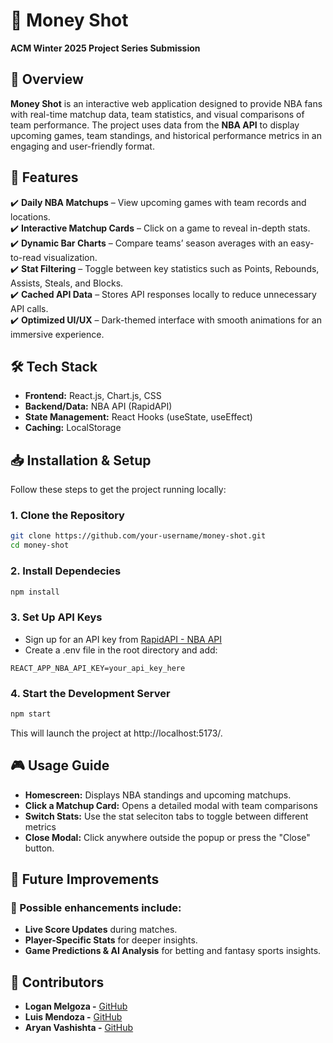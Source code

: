 # 🏀 Money Shot  
**ACM Winter 2025 Project Series Submission**  

## 📌 Overview  
**Money Shot** is an interactive web application designed to provide NBA fans with real-time matchup data, team statistics, and visual comparisons of team performance. The project uses data from the **NBA API** to display upcoming games, team standings, and historical performance metrics in an engaging and user-friendly format.  

## 🚀 Features  
✔️ **Daily NBA Matchups** – View upcoming games with team records and locations.  
✔️ **Interactive Matchup Cards** – Click on a game to reveal in-depth stats.  
✔️ **Dynamic Bar Charts** – Compare teams’ season averages with an easy-to-read visualization.  
✔️ **Stat Filtering** – Toggle between key statistics such as Points, Rebounds, Assists, Steals, and Blocks.  
✔️ **Cached API Data** – Stores API responses locally to reduce unnecessary API calls.  
✔️ **Optimized UI/UX** – Dark-themed interface with smooth animations for an immersive experience.  

## 🛠 Tech Stack  
- **Frontend:** React.js, Chart.js, CSS  
- **Backend/Data:** NBA API (RapidAPI)  
- **State Management:** React Hooks (useState, useEffect)  
- **Caching:** LocalStorage  

## 📥 Installation & Setup  
Follow these steps to get the project running locally:

### **1. Clone the Repository**  
```bash
git clone https://github.com/your-username/money-shot.git
cd money-shot
```
### **2. Install Dependecies**

```bash
npm install
```

### **3. Set Up API Keys**
- Sign up for an API key from [RapidAPI - NBA API](https://rapidapi.com/)
- Create a .env file in the root directory and add:
```env
REACT_APP_NBA_API_KEY=your_api_key_here
```

### **4. Start the Development Server**
```bash
npm start
```
This will launch the project at http://localhost:5173/.

## 🎮 Usage Guide
- **Homescreen:** Displays NBA standings and upcoming matchups.  
- **Click a Matchup Card:** Opens a detailed modal with team comparisons  
- **Switch Stats:** Use the stat seleciton tabs to toggle between different metrics  
- **Close Modal:** Click anywhere outside the popup or press the "Close" button.

## 🔮 Future Improvements
### 🚀 Possible enhancements include:
- **Live Score Updates** during matches.  
- **Player-Specific Stats** for deeper insights.  
- **Game Predictions & AI Analysis** for betting and fantasy sports insights.

## 👥 Contributors
- **Logan Melgoza -** [GitHub](https://github.com/logan-melgoza)  
- **Luis Mendoza -** [GitHub](https://github.com/luismendoza25) 
- **Aryan Vashishta -** [GitHub](https://github.com/avash124)
